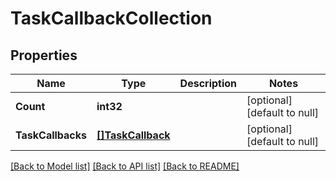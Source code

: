 # TaskCallbackCollection

## Properties
Name | Type | Description | Notes
------------ | ------------- | ------------- | -------------
**Count** | **int32** |  | [optional] [default to null]
**TaskCallbacks** | [**[]TaskCallback**](task_callback.md) |  | [optional] [default to null]

[[Back to Model list]](../README.md#documentation-for-models) [[Back to API list]](../README.md#documentation-for-api-endpoints) [[Back to README]](../README.md)


